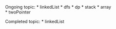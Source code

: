 
Ongoing topic:
    * linkedList
    * dfs
    * dp
    * stack
    * array    
    * twoPointer




    
Completed topic:
    * linkedList